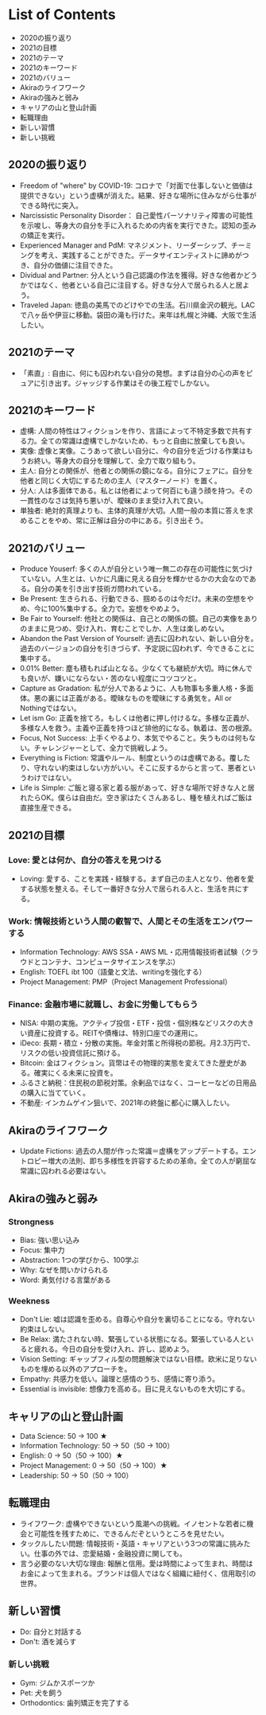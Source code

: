 # List of Contents
- 2020の振り返り
- 2021の目標
- 2021のテーマ
- 2021のキーワード
- 2021のバリュー
- Akiraのライフワーク
- Akiraの強みと弱み
- キャリアの山と登山計画
- 転職理由
- 新しい習慣
- 新しい挑戦

## 2020の振り返り
- Freedom of "where" by COVID-19: コロナで「対面で仕事しないと価値は提供できない」という虚構が消えた。結果、好きな場所に住みながら仕事ができる時代に突入。
- Narcissistic Personality Disorder： 自己愛性パーソナリティ障害の可能性を示唆し、等身大の自分を手に入れるための内省を実行できた。認知の歪みの矯正を実行。
- Experienced Manager and PdM: マネジメント、リーダーシップ、チーミングを考え、実践することができた。データサイエンティストに諦めがつき、自分の価値に注目できた。
- Dividual and Partner: 分人という自己認識の作法を獲得。好きな他者かどうかではなく、他者といる自己に注目する。好きな分人で居られる人と居よう。
- Traveled Japan: 徳島の美馬でのどけやでの生活。石川県金沢の観光。LACで八ヶ岳や伊豆に移動。袋田の滝も行けた。来年は札幌と沖縄、大阪で生活したい。

## 2021のテーマ
- 「素直」: 自由に、何にも囚われない自分の発想。まずは自分の心の声をピュアに引き出す。ジャッジする作業はその後工程でしかない。

## 2021のキーワード
- 虚構: 人間の特性はフィクションを作り、言語によって不特定多数で共有する力。全ての常識は虚構でしかないため、もっと自由に放棄しても良い。
- 実像: 虚像と実像。こうあって欲しい自分に、今の自分を近づける作業はもうお終い。等身大の自分を理解して、全力で取り組もう。
- 主人: 自分との関係が、他者との関係の鏡になる。自分にフェアに。自分を他者と同じく大切にするための主人（マスターノード）を置く。
- 分人: 人は多面体である。私とは他者によって何百にも違う顔を持つ。その一貫性のなさは気持ち悪いが、曖昧のまま受け入れて良い。
- 単独者: 絶対的真理よりも、主体的真理が大切。人間一般の本質に答えを求めることをやめ、常に正解は自分の中にある。引き出そう。

## 2021のバリュー
- Produce Youserf: 多くの人が自分という唯一無二の存在の可能性に気づけていない。人生とは、いかに凡庸に見える自分を輝かせるかの大会なのである。自分の美を引き出す技術ガ問われている。
- Be Present: 生きられる、行動できる、掴めるのは今だけ。未来の空想をやめ、今に100%集中する。全力で。妄想をやめよう。
- Be Fair to Yourself: 他社との関係は、自己との関係の鏡。自己の実像をありのままに見つめ、受け入れ、育むことでしか、人生は楽しめない。
- Abandon the Past Version of Yourself: 過去に囚われない、新しい自分を。過去のバージョンの自分を引きづらず、予定説に囚われず、今できることに集中する。
- 0.01% Better: 塵も積もれば山となる。少なくても継続が大切。時に休んでも良いが、嫌いにならない・苦のない程度にコツコツと。
- Capture as Gradation: 私が分人であるように、人も物事も多重人格・多面体。悪の裏には正義がある。曖昧なものを曖昧にする勇気を。All or Nothingではない。
- Let ism Go: 正義を捨てろ。もしくは他者に押し付けるな。多様な正義が、多様な人を救う。主義や正義を持つほど排他的になる。執着は、苦の根源。
- Focus, Not Success: 上手くやるより、本気でやること。失うものは何もない。チャレンジャーとして、全力で挑戦しよう。
- Everything is Fiction: 常識やルール、制度というのは虚構である。覆したり、守れない約束はしない方がいい。そこに反するからと言って、悪者というわけではない。
- Life is Simple: ご飯と寝る家と着る服があって、好きな場所で好きな人と居れたらOK。僕らは自由だ。空き家はたくさんあるし、種を植えればご飯は直接生産できる。

## 2021の目標
### Love: 愛とは何か、自分の答えを見つける
- Loving: 愛する、ことを実践・経験する。まず自己の主人となり、他者を愛する状態を整える。そして一番好きな分人で居られる人と、生活を共にする。

### Work: 情報技術という人間の叡智で、人間とその生活をエンパワーする
- Information Technology: AWS SSA・AWS ML・応用情報技術者試験（クラウドとコンテナ、コンピュータサイエンスを学ぶ）
- English: TOEFL ibt 100（語彙と文法、writingを強化する）
- Project Management: PMP（Project Management Professional）

### Finance: 金融市場に就職し、お金に労働してもらう
- NISA: 中期の実施。アクティブ投信・ETF・投信・個別株などリスクの大きい資産に投資する。REITや債権は、特別口座での運用に。
- iDeco: 長期・積立・分散の実施。年金対策と所得税の節税。月2.3万円で、リスクの低い投資信託に預ける。
- Bitcoin: 金はフィクション。貨幣はその物理的実態を変えてきた歴史がある。確実にくる未来に投資を。
- ふるさと納税：住民税の節税対策。余剰品ではなく、コーヒーなどの日用品の購入に当てていく。
- 不動産: インカムゲイン狙いで、2021年の終盤に都心に購入したい。

## Akiraのライフワーク
- Update Fictions: 過去の人間が作った常識＝虚構をアップデートする。エントロピー増大の法則、即ち多様性を許容するための革命。全ての人が窮屈な常識に囚われる必要はない。

## Akiraの強みと弱み
### Strongness
- Bias: 強い思い込み
- Focus: 集中力
- Abstraction: 1つの学びから、100学ぶ
- Why: なぜを問いかけられる
- Word: 勇気付ける言葉がある

### Weekness
- Don't Lie: 嘘は認識を歪める。自尊心や自分を裏切ることになる。守れない約束はしない。
- Be Relax: 満たされない時、緊張している状態になる。緊張している人といると疲れる。今日の自分を受け入れ、許し、認めよう。
- Vision Setting: ギャップフィル型の問題解決ではない目標。欧米に足りないものを埋める以外のアプローチを。
- Empathy: 共感力を低い。論理と感情のうち、感情に寄り添う。
- Essential is invisible: 想像力を高める。目に見えないものを大切にする。

## キャリアの山と登山計画
- Data Science: 50 -> 100 ★
- Information Technology: 50 -> 50（50 -> 100）
- English: 0 -> 50（50 -> 100）★
- Project Management: 0 -> 50（50 -> 100）★
- Leadership: 50 -> 50（50 -> 100）

## 転職理由
- ライフワーク: 虚構やできないという風潮への挑戦。イノセントな若者に機会と可能性を残すために、できるんだぞというところを見せたい。
- タックルしたい問題: 情報技術・英語・キャリアという3つの常識に挑みたい。仕事の外では、恋愛結婚・金融投資に関しても。
- 言う必要のない大切な理由: 報酬と信用。愛は時間によって生まれ、時間はお金によって生まれる。ブランドは個人ではなく組織に紐付く、信用取引の世界。

## 新しい習慣
- Do: 自分と対話する
- Don't: 酒を減らす

### 新しい挑戦
- Gym: ジムかスポーツか
- Pet: 犬を飼う
- Orthodontics: 歯列矯正を完了する

